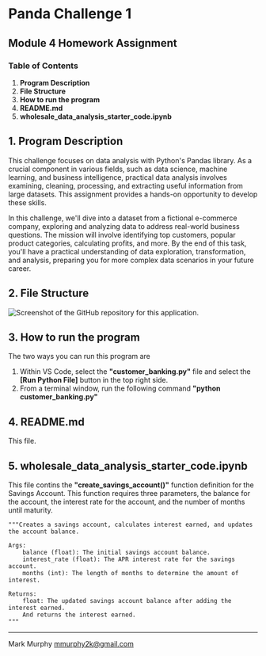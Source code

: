 # Panda Challenge 1
## Module 4 Homework Assignment
### Table of Contents
1. **Program Description**
2. **File Structure**
3. **How to run the program**
4. **README.md**
5. **wholesale_data_analysis_starter_code.ipynb**


## 1. **Program Description**

This challenge focuses on data analysis with Python's Pandas library. As a crucial component in various fields, such as data science, machine learning, and business intelligence, practical data analysis involves examining, cleaning, processing, and extracting useful information from large datasets. This assignment provides a hands-on opportunity to develop these skills.

In this challenge, we'll dive into a dataset from a fictional e-commerce company, exploring and analyzing data to address real-world business questions. The mission will involve identifying top customers, popular product categories, calculating profits, and more. By the end of this task, you'll have a practical understanding of data exploration, transformation, and analysis, preparing you for more complex data scenarios in your future career.


## 2. **File Structure**

![Screenshot of the GitHub repository for this application.](https://github.com/user-attachments/assets/6ccb74c1-b89e-4dc2-be74-781c2fef47d4)


## 3. **How to run the program**

The two ways you can run this program are

1. Within VS Code, select the **"customer_banking.py"** file and select the **[Run Python File]** button in the top right side.
2. From a terminal window, run the following command **"python customer_banking.py"**


## 4. **README.md**

This file. 


## 5. **wholesale_data_analysis_starter_code.ipynb**

This file contins the **"create_savings_account()"** function definition for the Savings Account. This function requires three parameters, the balance for the account, the interest rate for the account, and the number of months until maturity.

    """Creates a savings account, calculates interest earned, and updates the account balance.

    Args:
        balance (float): The initial savings account balance.
        interest_rate (float): The APR interest rate for the savings account.
        months (int): The length of months to determine the amount of interest.

    Returns:
        float: The updated savings account balance after adding the interest earned.
        And returns the interest earned.
    """

---------------------------------------------

Mark Murphy mmurphy2k@gmail.com
